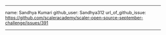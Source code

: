---

name: Sandhya Kumari
github_user: Sandhya312
url_of_github_issue: https://github.com/scaleracademy/scaler-open-source-september-challenge/issues/391

---